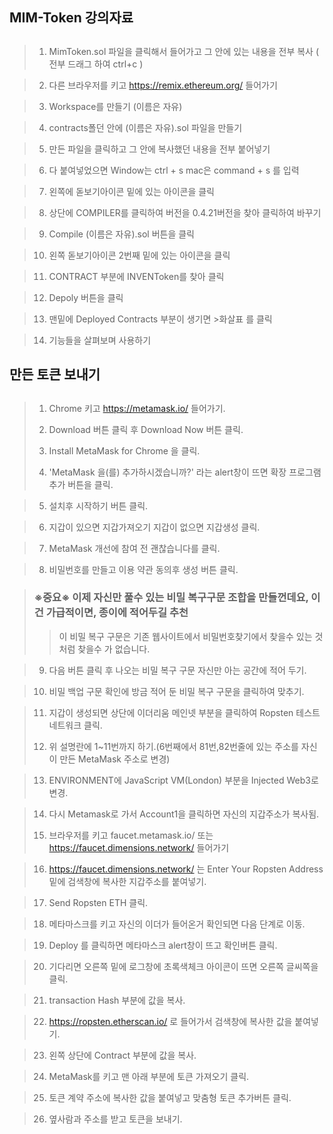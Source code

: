 ## MIM-Token 강의자료

##
> 1. MimToken.sol 파일을 클릭해서 들어가고 그 안에 있는 내용을 전부 복사 ( 전부 드래그 하여 ctrl+c )

> 2. 다른 브라우저를 키고 https://remix.ethereum.org/ 들어가기

> 3. Workspace를 만들기 (이름은 자유)

> 4. contracts폴던 안에 (이름은 자유).sol 파일을 만들기

> 5. 만든 파일을 클릭하고 그 안에 복사했던 내용을 전부 붙어넣기

> 6. 다 붙여넣었으면 Window는 ctrl + s mac은 command + s 를 입력

> 7. 왼쪽에 돋보기아이콘 밑에 있는 아이콘을 클릭

> 8. 상단에 COMPILER를 클릭하여 버전을 0.4.21버전을 찾아 클릭하여 바꾸기

> 9. Compile (이름은 자유).sol 버튼을 클릭

> 10. 왼쪽 돋보기아이콘 2번째 밑에 있는 아이콘을 클릭

> 11. CONTRACT 부분에 INVENToken를 찾아 클릭

> 12. Depoly 버튼을 클릭

> 13. 맨밑에 Deployed Contracts 부분이 생기면 >화살표 를 클릭

> 14. 기능들을 살펴보며 사용하기



## 만든 토큰 보내기

##
> 1. Chrome 키고 https://metamask.io/ 들어가기.
>
> 2. Download 버튼 클릭 후 Download Now 버튼 클릭.
> 
> 3. Install MetaMask for Chrome 을 클릭.
>
> 4. 'MetaMask 을(를) 추가하시겠습니까?' 라는 alert창이 뜨면 확장 프로그램 추가 버튼을 클릭.

> 5. 설치후 시작하기 버튼 클릭.

> 6. 지갑이 있으면 지갑가져오기 지갑이 없으면 지갑생성 클릭.

> 7. MetaMask 개선에 참여 전 괜찮습니다를 클릭.

> 8. 비밀번호를 만들고 이용 약관 동의후 생성 버튼 클릭.

>### ※중요※ 이제 자신만 풀수 있는 비밀 복구구문 조합을 만들껀데요, 이건 가급적이면, 종이에 적어두길 추천
>>이 비밀 복구 구문은 기존 웹사이트에서 비밀번호찾기에서 찾을수 있는 것처럼 찾을수 가 없습니다.

> 9. 다음 버튼 클릭 후 나오는 비밀 복구 구문 자신만 아는 공간에 적어 두기.

> 10. 비밀 백업 구문 확인에 방금 적어 둔 비밀 복구 구문을 클릭하여 맞추기.

> 11. 지갑이 생성되면 상단에 이더리움 메인넷 부분을 클릭하여 Ropsten 테스트 네트워크 클릭.
> 
> 12. 위 설명란에 1~11번까지 하기.(6번째에서 81번,82번줄에 있는 주소를 자신이 만든 MetaMask 주소로 변경)

> 13. ENVIRONMENT에 JavaScript VM(London) 부분을 Injected Web3로 변경.

> 14. 다시 Metamask로 가서 Account1을 클릭하면 자신의 지갑주소가 복사됨.
> 
> 15. 브라우저를 키고 faucet.metamask.io/ 또는 https://faucet.dimensions.network/ 들어가기

> 16. https://faucet.dimensions.network/ 는 Enter Your Ropsten Address 밑에 검색창에 복사한 지갑주소를 붙여넣기.

> 17. Send Ropsten ETH 클릭.

> 18. 메타마스크를 키고 자신의 이더가 들어온거 확인되면 다음 단계로 이동.

> 19. Deploy 를 클릭하면 메타마스크 alert창이 뜨고 확인버튼 클릭.

> 20. 기다리면 오른쪽 밑에 로그창에 초록색체크 아이콘이 뜨면 오른쪽 글씨쪽을 클릭.

> 21. transaction Hash 부분에 값을 복사.

> 22. https://ropsten.etherscan.io/ 로 들어가서 검색창에 복사한 값을 붙여넣기.

> 23. 왼쪽 상단에 Contract 부분에 값을 복사.

> 24. MetaMask를 키고 맨 아래 부분에 토큰 가져오기 클릭.

> 25. 토큰 계약 주소에 복사한 값을 붙여넣고 맞춤형 토큰 추가버튼 클릭.

> 26. 옆사람과 주소를 받고 토큰을 보내기.



##
